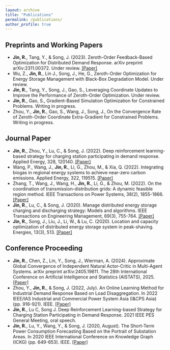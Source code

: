 ```yaml
---
layout: archive
title: "Publications"
permalink: /publications/
author_profile: true
---
```

<!--
{% if author.googlescholar %}
  You can also find my articles on <u><a href="{{author.googlescholar}}">my Google Scholar profile</a>.</u>
{% endif %}

{% include base_path %}

{% for post in site.publications reversed %}
  {% include archive-single.html %}
{% endfor %}

-->
## Preprints and Working Papers
* **Jin, R.**, Tang, Y., & Song, J. (2023). Zeroth-Order Feedback-Based Optimization for Distributed Demand Response. arXiv preprint arXiv:2311.00372. Under review. [[Paper]](https://arxiv.org/abs/2311.00372)
* Wu, Z., **Jin, R.**, Lin J., Song, J., He, G., Zeroth-Order Optimization for Energy Storage Management with Black-Box Degradation Model. Under review.
* **Jin, R.**, Tang, Y., Song, J., Gao, S., Leveraging Coordinate Updates to Improve the Performance of Zeroth-Order Optimization. Under review.
* **Jin, R.**, Gao, S., Gradient-Based Simulation Optimization for Constrained Problems. Writing in progress.
* Zhou, Y., **Jin, R.**, Gao, S., Wang, J., Song, J., On the Convergence Rate of Zeroth-Order Coordinate Extra-Gradient for Constrained Problems. Writing in progress.


## Journal Paper
* **Jin, R.**, Zhou, Y., Lu, C., & Song, J. (2022). Deep reinforcement learning-based strategy for charging station participating in demand response. Applied Energy, 328, 120140. [[Paper]](https://www.sciencedirect.com/science/article/pii/S0306261922013976?casa_token=L57P-gkEyQQAAAAA:0MT07F7KBw0nD44qovmA3ttw67dHqLZHuOBfTe-Bbb7U_-yxckeVjWS9TxLxAZLJMqYOef5M)
* Wang, P., Wang, J., **Jin, R.**, Li, G., Zhou, M., & Xia, Q. (2022). Integrating biogas in regional energy systems to achieve near-zero carbon emissions. Applied Energy, 322, 119515. [[Paper]](https://www.sciencedirect.com/science/article/abs/pii/S0306261922008364)
* Zhang, T., Wang, J., Wang, H., **Jin, R.**, Li, G., & Zhou, M. (2022). On the coordination of transmission-distribution grids: A dynamic feasible region method. IEEE Transactions on Power Systems, 38(2), 1855-1866. [[Paper]](https://ieeexplore.ieee.org/abstract/document/9852714?casa_token=gfCtJmKDqSEAAAAA:7OrqfopSEH54R2bKU7mHI0wIV1EmmvKLfRnKuemgwrHRzdc_fkxcYk3vpPKUk8fyVgCSV4Y)
* **Jin, R.**, Lu, C., & Song, J. (2020). Manage distributed energy storage charging and discharging strategy: Models and algorithms. IEEE Transactions on Engineering Management, 69(3), 755-764. [[Paper]](https://ieeexplore.ieee.org/abstract/document/9160967?casa_token=x7UGOYnuYtoAAAAA:HWLlTMT5ucoiLkCO8OCMJHTAvxJH-faN7KAmnXFhcVxXNYtdJi65qXvmmsZ_IRFuIJxbFe0)
* **Jin, R.**, Song, J., Liu, J., Li, W., & Lu, C. (2020). Location and capacity optimization of distributed energy storage system in peak-shaving. Energies, 13(3), 513. [[Paper]](https://www.mdpi.com/1996-1073/13/3/513)


## Conference Proceeding
* **Jin, R.**, Chen, Z., Lin, Y., Song, J., Wierman, A. (2024). Approximate Global Convergence of Independent Natural Actor-Critic in Multi-Agent Systems. arXiv preprint arXiv:2405.19811. The 28th International Conference on Artificial Intelligence and Statistics (AISTATS), 2025. [[Paper]](https://arxiv.org/abs/2405.19811)
* Zhou, Y., **Jin, R.**, & Song, J. (2022, July). An Online Learning Method for Industrial Demand Response Based on Load Disaggregation. In 2022 IEEE/IAS Industrial and Commercial Power System Asia (I&CPS Asia) (pp. 916-921). IEEE. [[Paper]](https://ieeexplore.ieee.org/abstract/document/9949833?casa_token=4Heu5o8irX4AAAAA:swNwIuRJ_dmPuwYu0lKnjMhj2BqnlkhZbB1yF4F1_whPGQ98RYJA_QejkwtGMylu0e4NRIc)
* **Jin, R.**, Lu C, Song J. Deep Reinforcement Learning-based Strategy for Charging Station Participating in Demand Response. 2021 IEEE PES General Meeting, oral speech.
* **Jin, R.**, Lu, Y., Wang, Y., & Song, J. (2020, August). The Short-Term Power Consumption Forecasting Based on the Portrait of Substation Areas. In 2020 IEEE International Conference on Knowledge Graph (ICKG) (pp. 649-653). IEEE. [[Paper]](https://ieeexplore.ieee.org/document/9194534)

